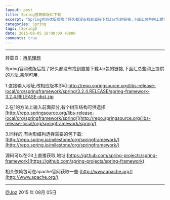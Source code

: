 ```yaml
---
layout: post
title: Spring官网改版后下载
excerpt: "Spring官网改版后找了好久都没有找到直接下载Jar包的链接,下面汇总些网上提供的方法,亲测可用."
categories: Spring
tags: [Spring]
date: 2015-08-05 18:00:00 +0800
comments: true
---
```

---
转载自：[再见理想](http://www.cnblogs.com/exmyth/p/3507010.html)

Spring官网改版后找了好久都没有找到直接下载Jar包的链接,下面汇总些网上提供的方法,亲测可用.

1.直接输入地址,改相应版本即可:http://repo.springsource.org/libs-release-local/org/springframework/spring/3.2.4.RELEASE/spring-framework-3.2.4.RELEASE-dist.zip

2.在1的方法上输入前面部分,有个树形结构可供选择:[http://repo.springsource.org/libs-release-local/org/springframework/spring/](http://repo.springsource.org/libs-release-local/org/springframework/spring/)

3.同样的,有树形结构选择需要的包下载:[http://repo.spring.io/milestone/org/springframework/](http://repo.spring.io/milestone/org/springframework/)

源码可以在Git上直接获取,地址:[https://github.com/spring-projects/spring-framework](https://github.com/spring-projects/spring-framework)

相关依赖包可在apache官网获取一些:[http://www.apache.org/](http://www.apache.org/)




---
 [@Jpz][writer]
2015 年 08月 05日

[writer]: http://blog.sina.com.cn/u/1305970660
